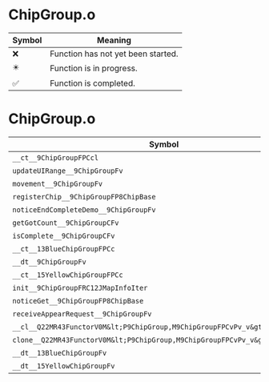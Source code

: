 # ChipGroup.o
| Symbol | Meaning 
| ------------- | ------------- 
| :x: | Function has not yet been started. 
| :eight_pointed_black_star: | Function is in progress. 
| :white_check_mark: | Function is completed. 


# ChipGroup.o
| Symbol | Decompiled? |
| ------------- | ------------- |
| `__ct__9ChipGroupFPCcl` | :x: |
| `updateUIRange__9ChipGroupFv` | :x: |
| `movement__9ChipGroupFv` | :x: |
| `registerChip__9ChipGroupFP8ChipBase` | :x: |
| `noticeEndCompleteDemo__9ChipGroupFv` | :x: |
| `getGotCount__9ChipGroupCFv` | :x: |
| `isComplete__9ChipGroupCFv` | :x: |
| `__ct__13BlueChipGroupFPCc` | :x: |
| `__dt__9ChipGroupFv` | :x: |
| `__ct__15YellowChipGroupFPCc` | :x: |
| `init__9ChipGroupFRC12JMapInfoIter` | :x: |
| `noticeGet__9ChipGroupFP8ChipBase` | :x: |
| `receiveAppearRequest__9ChipGroupFv` | :x: |
| `__cl__Q22MR43FunctorV0M&lt;P9ChipGroup,M9ChipGroupFPCvPv_v&gt;CFv` | :x: |
| `clone__Q22MR43FunctorV0M&lt;P9ChipGroup,M9ChipGroupFPCvPv_v&gt;CFP7JKRHeap` | :x: |
| `__dt__13BlueChipGroupFv` | :x: |
| `__dt__15YellowChipGroupFv` | :x: |
